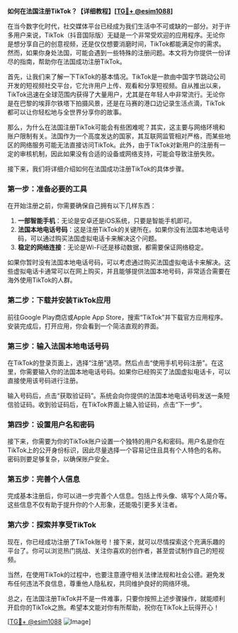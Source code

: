 **如何在法国注册TikTok？【详细教程】[[TG💪+ @esim1088](https://t.me/s/esim1088)]**

在当今数字化时代，社交媒体平台已经成为我们生活中不可或缺的一部分。对于许多用户来说，TikTok（抖音国际版）无疑是一个非常受欢迎的应用程序。无论你是想分享自己的创意视频，还是仅仅想要消磨时间，TikTok都能满足你的需求。然而，如果你身处法国，可能会遇到一些特殊的注册问题。本文将为你提供一份详尽的指南，帮助你在法国成功注册TikTok。

首先，让我们来了解一下TikTok的基本情况。TikTok是一款由中国字节跳动公司开发的短视频社交平台，它允许用户上传、观看和分享短视频。自从推出以来，TikTok迅速在全球范围内获得了大量用户，尤其是在年轻人中非常流行。无论你是在巴黎的埃菲尔铁塔下拍摄风景，还是在马赛的港口边记录生活点滴，TikTok都可以让你轻松地与全世界分享你的故事。

那么，为什么在法国注册TikTok可能会有些困难呢？其实，这主要与网络环境和账户限制有关。法国作为一个高度发达的国家，其互联网监管相对严格，而某些地区的网络服务可能无法直接访问TikTok。此外，由于TikTok对新用户的注册有一定的审核机制，因此如果没有合适的设备或网络支持，可能会导致注册失败。

接下来，我们将详细介绍如何在法国成功注册TikTok的具体步骤。

### 第一步：准备必要的工具

在开始注册之前，你需要确保自己拥有以下几样东西：

1. **一部智能手机**：无论是安卓还是iOS系统，只要是智能手机即可。
2. **法国本地电话号码**：这是注册TikTok的关键所在。如果你没有法国本地电话号码，可以通过购买法国虚拟电话卡来解决这个问题。
3. **稳定的网络连接**：无论是Wi-Fi还是移动数据，都需要保证网络稳定。

如果你暂时没有法国本地电话号码，可以考虑通过购买法国虚拟电话卡来解决。这些虚拟电话卡通常可以在网上购买，并且能够提供法国本地号码，非常适合需要在海外使用TikTok的人群。

### 第二步：下载并安装TikTok应用

前往Google Play商店或Apple App Store，搜索“TikTok”并下载官方应用程序。安装完成后，打开应用，你会看到一个简洁直观的界面。

### 第三步：输入法国本地电话号码

在TikTok的登录页面上，选择“注册”选项。然后点击“使用手机号码注册”。在这里，你需要输入你的法国本地电话号码。如果你已经购买了法国虚拟电话卡，可以直接使用该号码进行注册。

输入号码后，点击“获取验证码”。系统会向你提供的法国本地电话号码发送一条短信验证码。收到验证码后，在TikTok界面上输入验证码，点击“下一步”。

### 第四步：设置用户名和密码

接下来，你需要为你的TikTok账户设置一个独特的用户名和密码。用户名是你在TikTok上的公开身份标识，因此尽量选择一个容易记住且具有个人特色的名称。密码则要足够复杂，以确保账户安全。

### 第五步：完善个人信息

完成基本注册后，你可以进一步完善个人信息。包括上传头像、填写个人简介等。这些信息不仅有助于提升你的个人形象，还能吸引更多关注者。

### 第六步：探索并享受TikTok

现在，你已经成功注册了TikTok账号！接下来，就可以尽情探索这个充满乐趣的平台了。你可以浏览热门挑战、关注你喜欢的创作者，甚至尝试制作自己的短视频。

当然，在使用TikTok的过程中，也要注意遵守相关法律法规和社会公德。避免发布任何违法不良信息，尊重他人隐私权，共同维护良好的网络环境。

总之，在法国注册TikTok并不是一件难事，只要你按照上述步骤操作，就能顺利开启你的TikTok之旅。希望本文能对你有所帮助，祝你在TikTok上玩得开心！

[[TG💪+ @esim1088](https://t.me/s/esim1088) ![Image](https://i.postimg.cc/4NQfJmqS/Snipaste-2025-05-13-00-14-12.png)]